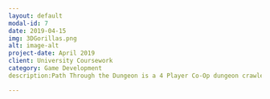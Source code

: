 ```yaml
---
layout: default
modal-id: 7
date: 2019-04-15
img: 3DGorillas.png
alt: image-alt
project-date: April 2019
client: University Coursework
category: Game Development
description:Path Through the Dungeon is a 4 Player Co-Op dungeon crawler, where the map is generated different sizes depenign on how many players, with random traps placed within the level. As a group Coursework for Commercial Games Development we were tasked with coming up with a game idea, and creating it within 5 weeks in a group, my role within the group was 3rd programmer and my main job was to impliment the Map generation and randomisation as well as the algorithm that determines difficulty, however i also helped impliment other aspects of the game. <iframe width="560" height="315" src="https://www.youtube.com/embed/SikWfdO10fk" frameborder="0" allow="accelerometer; autoplay; encrypted-media; gyroscope; picture-in-picture" allowfullscreen></iframe>

---
```

